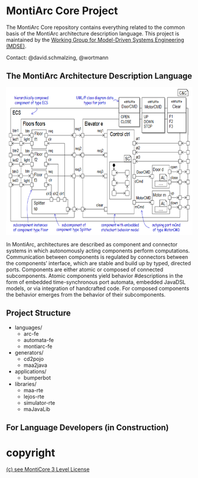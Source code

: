 <!-- (c) https://github.com/MontiCore/monticore -->
# MontiArc Core Project

The MontiArc Core repository contains everything related to the common basis
of the MontiArc architecture description language. This project is maintained
by the [Working Group for Model-Driven Systems Engineering (MDSE)][mdse].

Contact: @david.schmalzing, @wortmann

[se-rwth]: http://www.se-rwth.de
[mdse]:http://www.se-rwth.de/teams/mdse/

## The MontiArc Architecture Description Language

<img src="pics/elevatorExample.PNG" alt="drawing" height="400px"/>

In MontiArc, architectures are described as component and connector systems in
which autonomously acting components perform computations. Communication between
components is regulated by connectors between the components’ interface,
which are stable and build up by typed, directed ports. Components are either 
atomic or composed of connected subcomponents. Atomic components yield
behavior #descriptions in the form of embedded time-synchronous port automata, 
embedded JavaDSL models, or via integration of handcrafted code. For composed 
components the behavior emerges from the behavior of their subcomponents. 

## Project Structure

* languages/
  * arc-fe
  * automata-fe
  * montiarc-fe
* generators/
  * cd2pojo
  * maa2java
* applications/
  * bumperbot  
* libraries/
  * maa-rte
  * lejos-rte
  * simulator-rte
  * maJavaLib

## For Language Developers (in Construction)


# copyright

[(c) see MontiCore 3 Level License](https://github.com/MontiCore/monticore)

